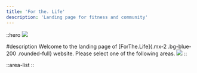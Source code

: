```yaml
---
title: 'For the. Life'
description: 'Landing page for fitness and community'
---
```

::hero
<img src="/img/finish-what-you-start.jpg" class="max-w-96 m-4 mx-auto"/>

#description
Welcome to the landing page of [ForThe.Life]{.mx-2 .bg-blue-200 .rounded-full} website.  Please select one of the following areas.
<img src="/img/welcome.png" class="max-w-96 m-4 mx-auto"/>
::


::area-list
::